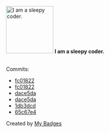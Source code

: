 <img src="https://my-badges.github.io/my-badges/sleepy-coder.png" alt="I am a sleepy coder." title="I am a sleepy coder." width="128">
<strong>I am a sleepy coder.</strong>
<br><br>

Commits:

- <a href="https://github.com/gmuloc/avd-workshop-may-2025/commit/fc018229d36afddffbf7c28483a562d0c7b60a95">fc01822</a>
- <a href="https://github.com/ankudinov/avd-workshop-may-2025/commit/fc018229d36afddffbf7c28483a562d0c7b60a95">fc01822</a>
- <a href="https://github.com/bjmeuer/avd/commit/dace5da04565b885497201810067d38fdabce4de">dace5da</a>
- <a href="https://github.com/ankudinov/avd/commit/dace5da04565b885497201810067d38fdabce4de">dace5da</a>
- <a href="https://github.com/ankudinov/avd-cvaas-demo/commit/1db3dcd2a6aad85cb78414a03b95100ba5450757">1db3dcd</a>
- <a href="https://github.com/ankudinov/t5-gw-index-active-standby-demo/commit/65c67e44d755de997283cdb5de5761da4c558177">65c67e4</a>


Created by <a href="https://github.com/my-badges/my-badges">My Badges</a>